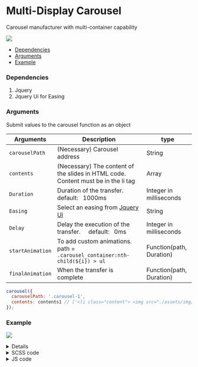 # Multi-Display Carousel
Carousel manufacturer with multi-container capability

![](https://user-images.githubusercontent.com/60928821/121765209-82fe4b80-cb5e-11eb-9b25-a0df445d08b7.png)
 
- [Dependencies](#Dependencies)
- [Arguments](#Arguments)
- [Example](#Example)

<a name="Dependencies"/>

### Dependencies

1. Jquery
2. Jquery Ui for Easing


<a name="Arguments"/>

### Arguments
Submit values to the carousel function as an object

| Arguments | Description | type |
| --- | --- | --- |
| `carouselPath` | (Necessary) Carousel address | String |
| `contents` | (Necessary) The content of the slides in HTML code.<br/>Content must be in the li tag | Array |
| `Duration` | Duration of  the transfer. &#160;&#160;&#160; default: &#160; 1000ms | Integer in milliseconds|
| `Easing` | Select an easing from [Jquery Ui](https://api.jqueryui.com/easings/) | String | 
| `Delay` | Delay the execution of the transfer. &#160;&#160;&#160; default: &#160; 0ms | Integer in milliseconds| 
| `startAnimation` | To add custom animations. path = `.carousel_container:nth-child(${i}) > ul` | Function(path, Duration) |  
| `finalAnimation` | When the transfer is complete | Function(path, Duration) |  

```javascript
carousel({
  carouselPath: '.carousel-1',
  contents: contents1 // ['<li class="content"> <img src="./assets/img/01.jpg"> </li>', ...]
});
```

<a name="Example"/>


### Example 

![](https://user-images.githubusercontent.com/60928821/121765189-67934080-cb5e-11eb-9aae-f478254a5314.png)

<details>
  <summary>HTML code</summary>
  
  ```html
  <div class="d-flex">
      <!-- carousel -->
      <div class="carousel carousel-2">
          <div class="carousel_container">
              <ul>
                  <!--  -->
              </ul>
          </div>
          <div class="carousel_container">
              <ul>
                  <!--  -->
              </ul>
          </div>
          <div class="carousel_container">
              <ul>
                  <!--  -->
              </ul>
          </div>
          <!-- controller -->
          <div class="control prev"><span>&#8249;</span></div>
          <div class="control next"><span>&#8250;</span></div>
      </div>
  </div>
  ```
  
</details>

<details>
  <summary>SCSS code</summary>
  
  ```scss
  .carousel .content img {
    user-select: none;
  
    border-radius: 0;
    width: 100%;
    height: 100%;
  
    object-fit: cover;
    object-position: center;
  }
  .card-title {
    overflow: hidden;
    
    span {
      position: relative;
    }
  }
  
  ```
  
</details>

<details>
  <summary>JS code</summary>
  <br>
  <details>
  <summary>value of contents2</summary>
  
  ```html
  var contents2 = [
    `<li class="card border-0 content rounded-0">
      <img class="card-img" src="./assets/img/05.jpg" alt="">
       <div class="card-img-overlay">
         <h5 class="card-title"><span>Title</span></h5>
       </div>
      </li>`,
    
    `<li class="card border-0 content rounded-0">
        <img class="card-img" src="./assets/img/04.jpg" alt="">
        <div class="card-img-overlay">
          <h5 class="card-title"><span>Title</span></h5>
        </div>
      </li>`,
    
    `<li class="card border-0 content rounded-0">
        <img class="card-img" src="./assets/img/02.jpg" alt="">
        <div class="card-img-overlay">
          <h5 class="card-title"><span>Title</span></h5>
        </div>
      </li>`,
    
    `<li class="card border-0 content rounded-0">
        <img class="card-img" src="./assets/img/01.jpg" alt="">
        <div class="card-img-overlay">
          <h5 class="card-title"><span>Title</span></h5>
        </div>
      </li>`,
    
    `<li class="card border-0 content rounded-0">
        <img class="card-img" src="./assets/img/03.jpg" alt="">
        <div class="card-img-overlay">
          <h5 class="card-title"><span>Title</span></h5>
        </div>
     </li>`
  ]
  
  ```
  
</details>
  
  ```javascript
carousel({
    carouselPath: '.carousel-2',
    contents: contents2,
  
    Duration: 2000,
    Easing: 'easeInOutBack',
  
    Delay: 500,
  
    startAnimation: function (path) {
      $(`${path} .card-title span`).each((index, element) => {
        $(element).delay(index * 100).animate({
  
          top: '1.1em'
  
        }, index * 200)
      });
    },
  
    finalAnimation: function (path) {
      $(`${path} .card-title span`).each((index, element) => {
        $(element).delay(index * 100).animate({
  
          top: 0
  
        }, index * 200)
      });
    }
});
  
  ```
  
</details>

